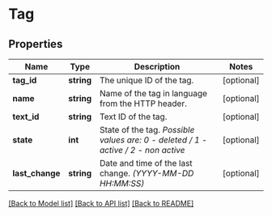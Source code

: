 # Tag

## Properties
Name | Type | Description | Notes
------------ | ------------- | ------------- | -------------
**tag_id** | **string** | The unique ID of the tag. | [optional] 
**name** | **string** | Name of the tag in language from the HTTP header. | [optional] 
**text_id** | **string** | Text ID of the tag. | [optional] 
**state** | **int** | State of the tag. *Possible values are: 0 - deleted / 1 - active / 2 - non active* | [optional] 
**last_change** | **string** | Date and time of the last change. *(YYYY-MM-DD HH:MM:SS)* | [optional] 

[[Back to Model list]](../../README.md#documentation-for-models) [[Back to API list]](../../README.md#documentation-for-api-endpoints) [[Back to README]](../../README.md)

